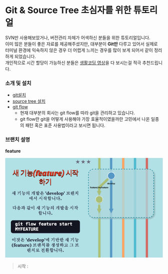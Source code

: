 # Git & Source Tree 초심자를 위한 튜토리얼
SVN만 사용해보았거나, 버전관리 자체가 어색하신 분들을 위한 튜토리얼입니다.  
이미 많은 분들이 좋은 자료를 제공해주셨지만, 대부분이 **Git만** 다루고 있어서 실제로 터미널 환경에 익숙하지 않은 경우 더 어렵게 느끼는 경우를 많이 보게 되어서 같이 정리하게 되었습니다.  
개인적으로 시간 할당이 가능하신 분들은 [생활코딩 영상](https://opentutorials.org/course/1492/8035)을 다 보시는걸 적극 추천드립니다.  

### 소개 및 설치
* [git설치](https://git-scm.com/downloads)
* [source tree 설치](https://www.sourcetreeapp.com/)
* [git flow](http://danielkummer.github.io/git-flow-cheatsheet/index.ko_KR.html)
  * 현재 대부분의 회사는 git flow를 따라 git을 관리하고 있습니다.
  * git flow란 git을 어떻게 사용해야 가장 효율적이였을까란 고민에서 나온 일종의 패턴 혹은 표준 사용법이라고 보시면 됩니다.

### 브랜치 설명

**feature**  

![feature 브랜치](./images/feature.png)

> 시작 : 